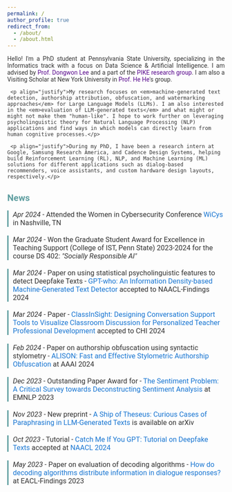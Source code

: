 ```yaml
---
permalink: /
author_profile: true
redirect_from: 
  - /about/
  - /about.html
---
```

<html lang="en">
<head>
  <style>
   body {
      font-family: 'Roboto', sans-serif;
      color: #333;
    }
    h1 {
      color: #333;
    }
    a {
      color: #5F9EA0;
      text-decoration: none;
    }
    a:hover {
      color: #388e3c;
    }
    .news-item {
      margin-bottom: 20px;
      border-left: 3px solid #5F9EA0;
      padding-left: 10px;
    }
    .news-item h3 {
      margin-top: 0;
      color: #333;
      font-weight: normal;
    }
    hr {
      border-top: 2px solid #5F9EA0;
      margin-top: 30px;
    }
  </style>
</head>    
<body>
     <p align="justify">Hello! I'm a PhD student at Pennsylvania State University, specializing in the Informatics track with a focus on Data Science & Artificial Intelligence. I am advised by <a href="https://pike.psu.edu/dongwon/" style="color: #57068C; text-decoration: none" target="_blank">Prof. Dongwon Lee</a> and a part of the <a href="https://pike.psu.edu/index.html" style="color: #57068C; text-decoration: none" target="_blank">PIKE research group</a>. I am also a Visiting Scholar at New York University in <a href="https://hhexiy.github.io" style="color: #57068C; text-decoration: none" target="_blank">Prof. He He</a>'s group.</p>
   
     <p align="justify">My research focuses on <em>machine-generated text detection, authorship attribution, obfuscation, and watermarking approaches</em> for Large Language Models (LLMs). I am also interested in the <em>evaluation of LLM-generated texts</em> and what might or might not make them "human-like". I hope to work further on leveraging psycholinguistic theory for Natural Language Processing (NLP) applications and find ways in which models can directly learn from human cognitive processes.</p>

     <p align="justify">During my PhD, I have been a research intern at Google, Samsung Research America, and Cadence Design Systems, helping build Reinforcement Learning (RL), NLP, and Machine Learning (ML) solutions for different applications such as dialog-based recommenders, voice assistants, and custom hardware design layouts, respectively.</p> 
     
  <h2 style="color: #5F9EA0;">News</h2>

  <div class="news-item">
    <h3><em>Apr 2024</em> - Attended the Women in Cybersecurity Conference <a href="https://www.wicys.org/events/wicys-2024/" target="_blank" style="color: #1976d2;">WiCys</a> in Nashville, TN</h3>
  </div>
  
  <div class="news-item">
    <h3><em>Mar 2024</em> - Won the Graduate Student Award for Excellence in Teaching Support (College of IST, Penn State) 2023-2024 for the course DS 402: <em>"Socially Responsible AI"</em></h3>
  </div>
  
  <div class="news-item">
    <h3><em>Mar 2024</em> - Paper on using statistical psycholinguistic features to detect Deepfake Texts - <a href="https://browse.arxiv.org/abs/2310.06202" target="_blank" style="color: #1976d2;">GPT-who: An Information Density-based Machine-Generated Text Detector</a> accepted to NAACL-Findings 2024</h3>
  </div>
  
  <div class="news-item">
    <h3><em>Mar 2024</em> - Paper - <a href="https://tngoon.github.io/docs/pubs/Ngoon_etal_2024_CHI.pdf" target="_blank" style="color: #1976d2;">ClassInSight: Designing Conversation Support Tools to Visualize Classroom Discussion for Personalized Teacher Professional Development</a> accepted to CHI 2024</h3>
  </div>
  
  <div class="news-item">
    <h3><em>Feb 2024</em> - Paper on authorship obfuscation using syntactic stylometry - <a href="https://ojs.aaai.org/index.php/AAAI/article/view/29901" target="_blank" style="color: #1976d2;">ALISON: Fast and Effective Stylometric Authorship Obfuscation</a> at AAAI 2024</h3>
  </div>
  
  <div class="news-item">
    <h3><em>Dec 2023</em> - Outstanding Paper Award for - <a href="https://aclanthology.org/2023.emnlp-main.848/" target="_blank" style="color: #1976d2;">The Sentiment Problem: A Critical Survey towards Deconstructing Sentiment Analysis</a> at EMNLP 2023</h3>
  </div>
  
  <div class="news-item">
    <h3><em>Nov 2023</em> - New preprint - <a href="https://arxiv.org/abs/2311.08374" target="_blank" style="color: #1976d2;">A Ship of Theseus: Curious Cases of Paraphrasing in LLM-Generated Texts</a> is available on arXiv</h3>
  </div>
  
  <div class="news-item">
    <h3><em>Oct 2023</em> - Tutorial - <a href="https://adauchendu.github.io/Tutorials/" target="_blank" style="color: #1976d2;">Catch Me If You GPT: Tutorial on Deepfake Texts</a> accepted at <a href="https://2024.naacl.org/program/tutorials/" target="_blank" style="color: #1976d2;">NAACL 2024</a></h3>
  </div>
  
  <div class="news-item">
    <h3><em>May 2023</em> - Paper on evaluation of decoding algorithms - <a href="https://aclanthology.org/2023.findings-eacl.70/" target="_blank" style="color: #1976d2;">How do decoding algorithms distribute information in dialogue responses?</a> at EACL-Findings 2023</h3>
  </div>
</body>
</html>
